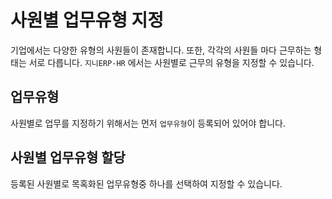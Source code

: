 # 사원별 업무유형 지정
기업에서는 다양한 유형의 사원들이 존재합니다. 또한, 각각의 사원들 마다 근무하는 형태는 서로 다릅니다.
`지니ERP-HR` 에서는 사원별로 근무의 유형을 지정할 수 있습니다.

## 업무유형
사원별로 업무를 지정하기 위해서는 먼저 `업무유형`이 등록되어 있어야 합니다.

## 사원별 업무유형 할당
등록된 사원별로 목혹화된 업무유형중 하나를 선택하여 지정할 수 있습니다.

